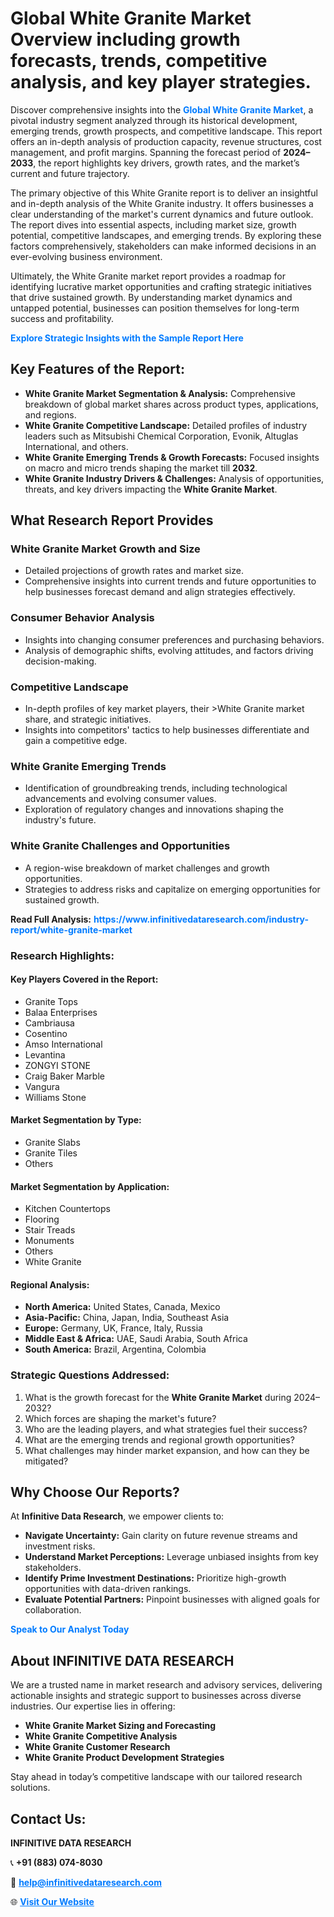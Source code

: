 <h1>Global White Granite Market Overview including growth forecasts, trends, competitive analysis, and key player strategies.</h1>
<p>
Discover comprehensive insights into the 
<a href="https://www.infinitivedataresearch.com/industry-report/white-granite-market" rel="dofollow" style="color: #007BFF; text-decoration: none;"><strong>Global White Granite Market</strong></a>, a pivotal industry segment analyzed through its historical development, emerging trends, growth prospects, and competitive landscape. This report offers an in-depth analysis of production capacity, revenue structures, cost management, and profit margins. Spanning the forecast period of <strong>2024–2033</strong>, the report highlights key drivers, growth rates, and the market’s current and future trajectory.
</p>
<p>
The primary objective of this White Granite report is to deliver an insightful and in-depth analysis of the White Granite industry. It offers businesses a clear understanding of the market's current dynamics and future outlook. The report dives into essential aspects, including market size, growth potential, competitive landscapes, and emerging trends. By exploring these factors comprehensively, stakeholders can make informed decisions in an ever-evolving business environment.
</p>
<p>
Ultimately, the White Granite market report provides a roadmap for identifying lucrative market opportunities and crafting strategic initiatives that drive sustained growth. By understanding market dynamics and untapped potential, businesses can position themselves for long-term success and profitability.
</p>
<p>
<a href="https://www.infinitivedataresearch.com/request-sample/reportId=112016" style="color: #007BFF; text-decoration: none;"><strong>Explore Strategic Insights with the Sample Report Here</strong></a>
</p>

<h2>Key Features of the Report:</h2>
<ul>
<li><strong>White Granite Market Segmentation & Analysis:</strong> Comprehensive breakdown of global market shares across product types, applications, and regions.</li>
<li><strong>White Granite Competitive Landscape:</strong> Detailed profiles of industry leaders such as Mitsubishi Chemical Corporation, Evonik, Altuglas International, and others.</li>
<li><strong>White Granite Emerging Trends & Growth Forecasts:</strong> Focused insights on macro and micro trends shaping the market till <strong>2032</strong>.</li>
<li><strong>White Granite Industry Drivers & Challenges:</strong> Analysis of opportunities, threats, and key drivers impacting the <strong>White Granite Market</strong>.</li>
</ul>

<h2>What Research Report Provides</h2>
<h3>White Granite Market Growth and Size</h3>
<ul>
<li>Detailed projections of growth rates and market size.</li>
<li>Comprehensive insights into current trends and future opportunities to help businesses forecast demand and align strategies effectively.</li>
</ul>

<h3>Consumer Behavior Analysis</h3>
<ul>
<li>Insights into changing consumer preferences and purchasing behaviors.</li>
<li>Analysis of demographic shifts, evolving attitudes, and factors driving decision-making.</li>
</ul>

<h3>Competitive Landscape</h3>
<ul>
<li>In-depth profiles of key market players, their >White Granite market share, and strategic initiatives.</li>
<li>Insights into competitors' tactics to help businesses differentiate and gain a competitive edge.</li>
</ul>

<h3>White Granite Emerging Trends</h3>
<ul>
<li>Identification of groundbreaking trends, including technological advancements and evolving consumer values.</li>
<li>Exploration of regulatory changes and innovations shaping the industry's future.</li>
</ul>

<h3>White Granite Challenges and Opportunities</h3>
<ul>
<li>A region-wise breakdown of market challenges and growth opportunities.</li>
<li>Strategies to address risks and capitalize on emerging opportunities for sustained growth.</li>
</ul>
<p><strong>Read Full Analysis:</strong> <a href="https://www.infinitivedataresearch.com/industry-report/white-granite-market" rel="dofollow" style="color: #007BFF; text-decoration: none;"><strong>https://www.infinitivedataresearch.com/industry-report/white-granite-market</strong></a></p>
<h3>Research Highlights:</h3>
<h4>Key Players Covered in the Report:</h4>
<ul><li>Granite Tops</li><li>Balaa Enterprises</li><li>Cambriausa</li><li>Cosentino</li><li>Amso International</li><li>Levantina</li><li>ZONGYI STONE</li><li>Craig Baker Marble</li><li>Vangura</li><li>Williams Stone</li></ul>
<h4>Market Segmentation by Type:</h4>
<ul><li>Granite Slabs</li><li>Granite Tiles</li><li>Others</li></ul>
<h4>Market Segmentation by Application:</h4>
<ul><li>Kitchen Countertops</li><li>Flooring</li><li>Stair Treads</li><li>Monuments</li><li>Others</li><li>White Granite</li></ul>

<h4>Regional Analysis:</h4>
<ul>
<li><strong>North America:</strong> United States, Canada, Mexico</li>
<li><strong>Asia-Pacific:</strong> China, Japan, India, Southeast Asia</li>
<li><strong>Europe:</strong> Germany, UK, France, Italy, Russia</li>
<li><strong>Middle East & Africa:</strong> UAE, Saudi Arabia, South Africa</li>
<li><strong>South America:</strong> Brazil, Argentina, Colombia</li>
</ul>

<h3>Strategic Questions Addressed:</h3>
<ol>
<li>What is the growth forecast for the <strong>White Granite Market</strong> during 2024–2032?</li>
<li>Which forces are shaping the market's future?</li>
<li>Who are the leading players, and what strategies fuel their success?</li>
<li>What are the emerging trends and regional growth opportunities?</li>
<li>What challenges may hinder market expansion, and how can they be mitigated?</li>
</ol>

<h2>Why Choose Our Reports?</h2>
<p>At <strong>Infinitive Data Research</strong>, we empower clients to:</p>
<ul>
<li><strong>Navigate Uncertainty:</strong> Gain clarity on future revenue streams and investment risks.</li>
<li><strong>Understand Market Perceptions:</strong> Leverage unbiased insights from key stakeholders.</li>
<li><strong>Identify Prime Investment Destinations:</strong> Prioritize high-growth opportunities with data-driven rankings.</li>
<li><strong>Evaluate Potential Partners:</strong> Pinpoint businesses with aligned goals for collaboration.</li>
</ul>
<p><a href="https://www.infinitivedataresearch.com/industry-report/white-granite-market" rel="dofollow" style="color: #007BFF; text-decoration: none;"><strong>Speak to Our Analyst Today</strong></a></p>

<h2>About INFINITIVE DATA RESEARCH</h2>
<p>We are a trusted name in market research and advisory services, delivering actionable insights and strategic support to businesses across diverse industries. Our expertise lies in offering:</p>
<ul>
<li><strong>White Granite Market Sizing and Forecasting</strong></li>
<li><strong>White Granite Competitive Analysis</strong></li>
<li><strong>White Granite Customer Research</strong></li>
<li><strong>White Granite Product Development Strategies</strong></li>
</ul>
<p>Stay ahead in today’s competitive landscape with our tailored research solutions.</p>

<h2>Contact Us:</h2>
<p><strong>INFINITIVE DATA RESEARCH</strong></p>
<p>📞 <strong>+91 (883) 074-8030</strong></p>
<p>📧 <strong><a href="mailto:help@infinitivedataresearch.com" style="color: #007BFF;">help@infinitivedataresearch.com</a></strong></p>
<p>🌐 <strong><a href="https://www.infinitivedataresearch.com" rel="dofollow" style="color: #007BFF;">Visit Our Website</a></strong></p>